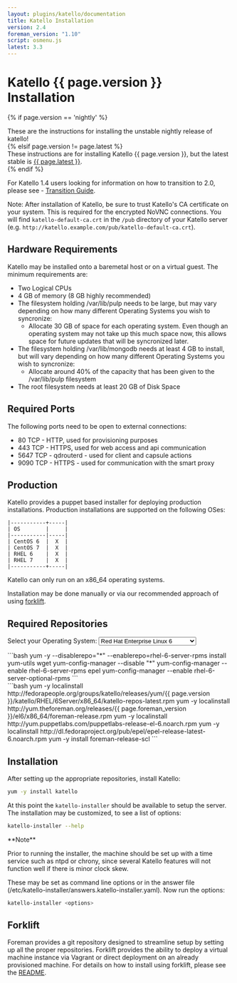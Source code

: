 ```yaml
---
layout: plugins/katello/documentation
title: Katello Installation
version: 2.4
foreman_version: "1.10"
script: osmenu.js
latest: 3.3
---
```


# Katello {{ page.version }} Installation

{% if page.version == 'nightly' %}
  <div class="alert alert-danger">
    These are the instructions for installing the unstable nightly release of katello!
  </div>
{% elsif page.version != page.latest %}
  <div class="alert alert-danger">
    These instructions are for installing Katello {{ page.version }}, but the latest stable is <a href="/plugins/katello/{{ page.latest }}/installation/index.html">{{ page.latest }}</a>.
  </div>
{% endif %}

For Katello 1.4 users looking for information on how to transition to 2.0, please see - [Transition Guide](/plugins/katello/2.4/installation/2.0-transition.html).

Note: After installation of Katello, be sure to trust Katello's CA certificate on your system.  This is required for the encrypted NoVNC connections. You will find `katello-default-ca.crt` in the `/pub` directory of your Katello server (e.g. `http://katello.example.com/pub/katello-default-ca.crt`).

## Hardware Requirements

Katello may be installed onto a baremetal host or on a virtual guest.  The minimum requirements are:

* Two Logical CPUs
* 4 GB of memory (8 GB highly recommended)
* The filesystem holding /var/lib/pulp needs to be large, but may vary depending on how many different Operating Systems you wish to syncronize:
  * Allocate 30 GB of space for each operating system.  Even though an operating system may not take up this much space now, this allows space for future updates that will be syncronized later.
* The filesystem holding /var/lib/mongodb needs at least 4 GB to install, but will vary depending on how many different Operating Systems you wish to syncronize:
  * Allocate around 40% of the capacity that has been given to the /var/lib/pulp filesystem
* The root filesystem needs at least 20 GB of Disk Space

## Required Ports

The following ports need to be open to external connections:

* 80 TCP - HTTP, used for provisioning purposes
* 443 TCP - HTTPS, used for web access and api communication
* 5647 TCP - qdrouterd - used for client and capsule actions
* 9090 TCP - HTTPS - used for communication with the smart proxy

## Production

Katello provides a puppet based installer for deploying production installations. Production installations are supported on the following OSes:

```
|-----------+-----|
| OS        |     |
|-----------|-----|
| CentOS 6  |  X  |
| CentOS 7  |  X  |
| RHEL 6    |  X  |
| RHEL 7    |  X  |
|-----------+-----|
```

Katello can only run on an x86_64 operating systems.

Installation may be done manually or via our recommended approach of using [forklift](#forklift).

## Required Repositories

<p>Select your Operating System: <select id="operatingSystems">
   <option value="rhel6">Red Hat Enterprise Linux 6</option>
   <option value="rhel7">Red Hat Enterprise Linux 7</option>
   <option value="el6">Enterprise Linux 6 (CentOS, etc.)</option>
   <option value="el7">Enterprise Linux 7 (CentOS, etc.)</option>
   </select>
</p>
<div id="rhel6" markdown="1">
```bash
yum -y  --disablerepo="*" --enablerepo=rhel-6-server-rpms install yum-utils wget
yum-config-manager --disable "*"
yum-config-manager --enable rhel-6-server-rpms epel
yum-config-manager --enable rhel-6-server-optional-rpms
```
</div>

<div id="el6" markdown="1">
```bash
yum -y localinstall http://fedorapeople.org/groups/katello/releases/yum/{{ page.version }}/katello/RHEL/6Server/x86_64/katello-repos-latest.rpm
yum -y localinstall http://yum.theforeman.org/releases/{{ page.foreman_version }}/el6/x86_64/foreman-release.rpm
yum -y localinstall http://yum.puppetlabs.com/puppetlabs-release-el-6.noarch.rpm
yum -y localinstall http://dl.fedoraproject.org/pub/epel/epel-release-latest-6.noarch.rpm
yum -y install foreman-release-scl
```
</div>

<div id="rhel7" style="display: none;" markdown="1">
```bash
yum -y  --disablerepo="*" --enablerepo=rhel-7-server-rpms install yum-utils wget
yum-config-manager --disable "*"
yum-config-manager --enable rhel-7-server-rpms
yum-config-manager --enable rhel-7-server-optional-rpms
yum-config-manager --enable rhel-7-server-extras-rpms
```
</div>

<div id="el7" style="display: none;" markdown="1">
```bash
yum -y localinstall http://fedorapeople.org/groups/katello/releases/yum/{{ page.version }}/katello/RHEL/7Server/x86_64/katello-repos-latest.rpm
yum -y localinstall http://yum.theforeman.org/releases/{{ page.foreman_version }}/el7/x86_64/foreman-release.rpm
yum -y localinstall http://yum.puppetlabs.com/puppetlabs-release-el-7.noarch.rpm
yum -y localinstall http://dl.fedoraproject.org/pub/epel/epel-release-latest-7.noarch.rpm
yum -y install foreman-release-scl
```
</div>

## Installation

After setting up the appropriate repositories, install Katello:

```bash
yum -y install katello
```

At this point the `katello-installer` should be available to setup the server. The installation may be customized, to see a list of options:

```bash
katello-installer --help
```

<div class="alert alert-info" markdown="1">
**Note**

Prior to running the installer, the machine should be set up with a time service such as ntpd or chrony, since several Katello features will not function well if there is minor clock skew.
</div>


These may be set as command line options or in the answer file (/etc/katello-installer/answers.katello-installer.yaml). Now run the options:

```bash
katello-installer <options>
```

## Forklift

Foreman provides a git repository designed to streamline setup by setting up all the proper repositories. Forklift provides the ability to deploy a virtual machine instance via Vagrant or direct deployment on an already provisioned machine. For details on how to install using forklift, please see the [README](https://github.com/theforeman/forklift/blob/master/README.md).


